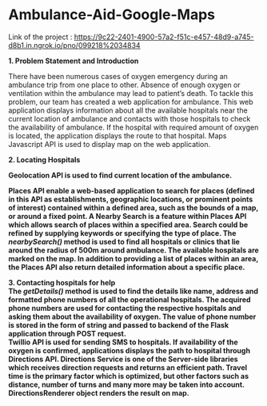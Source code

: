 # Ambulance-Aid-Google-Maps

Link of the project : https://9c22-2401-4900-57a2-f51c-e457-48d9-a745-d8b1.in.ngrok.io/pno/099218%2034834 <br>

<b>1. Problem Statement and Introduction</b>

There have been numerous cases of oxygen emergency during an ambulance trip from one place to other. Absence of enough oxygen or ventilation within the ambulance may lead to patient’s death. To tackle this problem, our team has created a web application for ambulance. This web application displays information about all the available hospitals near the current location of ambulance and contacts with those hospitals to check the availability of ambulance. If the hospital with required amount of oxygen is located, the application displays the route to that hospital. Maps Javascript API is used to display map on the web application. <br>

<b>2. Locating Hospitals
  
Geolocation API is used to find current location of the ambulance.<br>

Places API enable a web-based application to search for places (defined in this API as establishments, geographic locations, or prominent points of interest) contained within a defined area, such as the bounds of a map, or around a fixed point. A Nearby Search is a feature within Places API which allows search of places within a specified area. Search could be refined by supplying keywords or specifying the type of place. The <i>nearbySearch()</i> method is used to find all hospitals or clinics  that lie around the radius of 500m around ambulance. The available hospitals are marked on the map. In addition to providing a list of places within an area, the Places API also return detailed information about a specific place. 
 
<b>3. Contacting hospitals for help</b>  
The <i>getDetails()</i> method is used to find the details like name, address and formatted phone numbers of all the operational hospitals. The acquired phone numbers are used for contacting the respective hospitals and asking them about the availability of oxygen. The value of phone number is stored in the form of string and passed to backend of the Flask application through POST request.  
Twillio API is used for sending SMS to hospitals. If availability of the oxygen is confirmed, applications displays the path to hospital through Directions API. Directions Service is one of the Server-side libraries which receives direction requests and returns an efficient path. Travel time is the primary factor which is optimized, but other factors such as distance, number of turns and many more may be taken into account. DirectionsRenderer object renders the result on map. 
